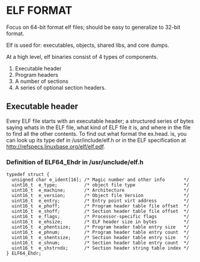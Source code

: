 # ELF FORMAT
Focus on 64-bit format elf files; should be easy to generalize to 32-bit format.

Elf is used for: executables, objects, shared libs, and core dumps. 

At a high level, elf binaries consist of 4 types of components.

1. Executable header
2. Program headers
3. A number of sections
4. A series of optional section headers.

## Executable header
Every ELF file starts with an executable header; a structured series of bytes
saying whats in the ELF file, what kind of ELF file it is, and where in the
file to find all the other contents. To find out what format the ex.head. is,
you can look up its type def in /usr/include/elf.h or in the ELF specification
at http://refspecs.linuxbase.org/elf/elf.pdf. 

### Definition of ELF64_Ehdr in /usr/unclude/elf.h

```
typedef struct {
  unsigned char e_ident[16]; /* Magic number and other info       */
  uint16_t  e_type;          /* object file type                  */
  uint16_t  e_machine;       /* Architecture                      */
  uint16_t  e_version;       /* Object file Version               */
  uint16_t  e_entry;         /* Entry point virt address          */
  uint16_t  e_phoff;         /* Program header table file offset  */
  uint16_t  e_shoff;         /* Section header table file offset  */
  uint16_t  e_flags;         /* Processor-specific flags          */
  uint16_t  e_ehsize;        /* ELF header size in bytes          */
  uint16_t  e_phentsize;     /* Program header table entry size   */
  uint16_t  e_phnum;         /* Program header table entry count  */
  uint16_t  e_shentsize;     /* Section header table entry size   */
  uint16_t  e_shnum;         /* Section header table entry count  */
  uint16_t  e_shstrndx;      /* Section header string table index */
} ELF64_Ehdr;
```
